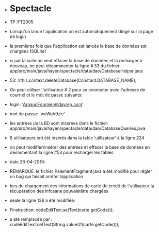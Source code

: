 - # Spectacle
- TP IFT2905

- Lorsqu'on lance l'application on est automatiquement dirigé sur la page de login
- la premières fois que l'application est lancée la base de données est chargées (SQLite)
- si par la suite on veut effacer la base de données et la recharger à nouveau, on peut décommenter la ligne # 53 du fichier app/src/main/java/hayen/spectacle/data/dao/DatabaseHelper.java

- 53:    //this.context.deleteDatabase(Constant.DATABASE_NAME);


- On peut utiliser l'utilisateur # 2 pour se connecter avec l'adresse de courriel et le mot de passe suivants: 
- login: 'ArnaudFournier@dayrep.com'
- mot de passe: 'weWoh9zie'

- les entrées de la BD sont insérées dans le fichier:  app/src/main/java/hayen/spectacle/data/dao/DatabaseQueries.java
- 8 utilisateurs ont été insérés dans la table 'utilisateur' à la ligne 224

- on peut modifier/insérer des entrées et effacer la base de données en déommentant la ligne #53 pour recharger les tables 

- date 26-04-2018:
- REMARQUE: le fichier PaiementFragment.java a été modifié pour régler un bug qui faisait arrêter lapplication
- lors du chargement des informations  de carte de crédit de l'utilisateur la récupération des infosane pouvaietêtre chargées
- seule la ligne 136 a été modifiée:

- l'instruction:   codeEditText.setText(carte.getCode()); 
- a été remplacée par : codeEditText.setText(String.valueOf(carte.getCode()));



